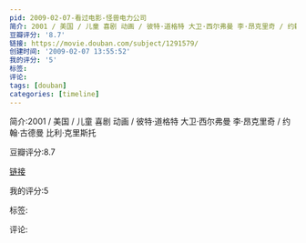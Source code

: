 ```yaml
---
pid: 2009-02-07-看过电影-怪兽电力公司
简介: 2001 / 美国 / 儿童 喜剧 动画 / 彼特·道格特 大卫·西尔弗曼 李·昂克里奇 / 约翰·古德曼 比利·克里斯托
豆瓣评分: '8.7'
链接: https://movie.douban.com/subject/1291579/
创建时间: '2009-02-07 13:55:52'
我的评分: '5'
标签:
评论:
tags: [douban]
categories: [timeline]
---
```

简介:2001 / 美国 / 儿童 喜剧 动画 / 彼特·道格特 大卫·西尔弗曼 李·昂克里奇 / 约翰·古德曼 比利·克里斯托

豆瓣评分:8.7

[链接](https://movie.douban.com/subject/1291579/)

我的评分:5

标签:

评论:

